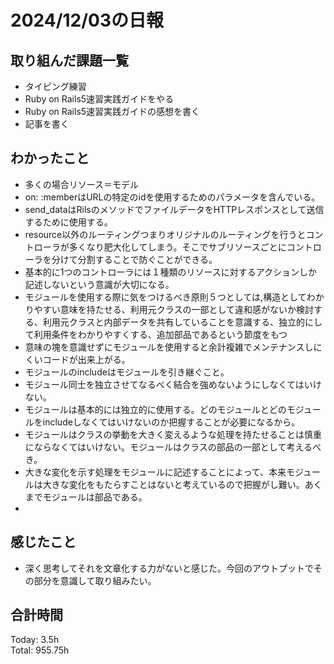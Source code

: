 # 2024/12/03の日報
## 取り組んだ課題一覧
* タイピング練習
* Ruby on Rails5速習実践ガイドをやる
*  Ruby on Rails5速習実践ガイドの感想を書く
* 記事を書く
## わかったこと
*  多くの場合リソース＝モデル
*  on: :memberはURLの特定のidを使用するためのパラメータを含んでいる。
*  send_dataはRilsのメソッドでファイルデータをHTTPレスポンスとして送信するために使用する。
*  resource以外のルーティングつまりオリジナルのルーティングを行うとコントローラが多くなり肥大化してしまう。そこでサブリソースごとにコントローラを分けて分割することで防ぐことができる。
*  基本的に1つのコントローラには１種類のリソースに対するアクションしか記述しないという意識が大切になる。
*  モジュールを使用する際に気をつけるべき原則５つとしては,構造としてわかりやすい意味を持たせる、利用元クラスの一部として違和感がないか検討する、利用元クラスと内部データを共有していることを意識する、独立的にして利用条件をわかりやすくする、追加部品であるという節度をもつ
  *  意味の塊を意識せずにモジュールを使用すると余計複雑でメンテナンスしにくいコードが出来上がる。
  *  モジュールのincludeはモジュールを引き継ぐこと。
*  モジュール同士を独立させてなるべく結合を強めないようにしなくてはいけない。
  *  モジュールは基本的には独立的に使用する。どのモジュールとどのモジュールをincludeしなくてはいけないのか把握することが必要になるから。
*  モジュールはクラスの挙動を大きく変えるような処理を持たせることは慎重にならなくてはいけない。モジュールはクラスの部品の一部として考えるべき。
  *  大きな変化を示す処理をモジュールに記述することによって、本来モジュールは大きな変化をもたらすことはないと考えているので把握がし難い。あくまでモジュールは部品である。
  *                        
## 感じたこと
* 深く思考してそれを文章化する力がないと感じた。今回のアウトプットでその部分を意識して取り組みたい。
## 合計時間  
Today: 3.5h<br>
Total: 955.75h

